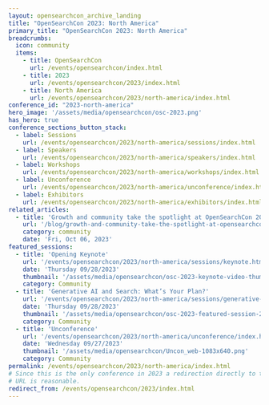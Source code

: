 ```yaml
---
layout: opensearchcon_archive_landing
title: "OpenSearchCon 2023: North America"
primary_title: "OpenSearchCon 2023: North America"
breadcrumbs:
  icon: community
  items:
    - title: OpenSearchCon
      url: /events/opensearchcon/index.html
    - title: 2023
      url: /events/opensearchcon/2023/index.html
    - title: North America
      url: /events/opensearchcon/2023/north-america/index.html
conference_id: "2023-north-america"
hero_image: '/assets/media/opensearchcon/osc-2023.png'
has_hero: true
conference_sections_button_stack:
  - label: Sessions
    url: /events/opensearchcon/2023/north-america/sessions/index.html
  - label: Speakers
    url: /events/opensearchcon/2023/north-america/speakers/index.html
  - label: Workshops
    url: /events/opensearchcon/2023/north-america/workshops/index.html
  - label: Unconference
    url: /events/opensearchcon/2023/north-america/unconference/index.html
  - label: Exhibitors
    url: /events/opensearchcon/2023/north-america/exhibitors/index.html
related_articles:
  - title: 'Growth and community take the spotlight at OpenSearchCon 2023'
    url: '/blog/growth-and-community-take-the-spotlight-at-opensearchcon-2023/'
    category: community
    date: 'Fri, Oct 06, 2023'
featured_sessions:
  - title: 'Opening Keynote'
    url: '/events/opensearchcon/2023/north-america/sessions/keynote.html'
    date: 'Thursday 09/28/2023'
    thumbnail: '/assets/media/opensearchcon/osc-2023-keynote-video-thumbnail.png'
    category: Community
  - title: 'Generative AI and Search: What’s Your Plan?'
    url: '/events/opensearchcon/2023/north-america/sessions/generative-ai-and-search-whats-your-plan.html'
    date: 'Thursday 09/28/2023'
    thumbnail: '/assets/media/opensearchcon/osc-2023-featured-session-2-thumbnail.png'
    category: Community
  - title: 'Unconference'
    url: '/events/opensearchcon/2023/north-america/unconference/index.html'
    date: 'Wednesday 09/27/2023'
    thumbnail: '/assets/media/opensearchcon/Uncon_web-1083x640.png'
    category: Community
permalink: /events/opensearchcon/2023/north-america/index.html
# Since this is the only conference in 2023 a redirection directly to this one from the /../2023/
# URL is reasonable.
redirect_from: /events/opensearchcon/2023/index.html
---
```

